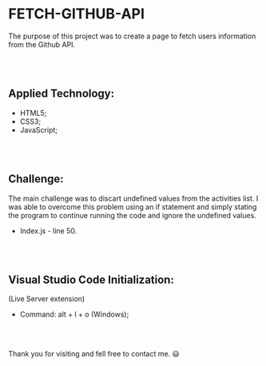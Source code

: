 # FETCH-GITHUB-API

The purpose of this project was to create a page to fetch users information from the Github API.

<br/><br/>

## Applied Technology:

- HTML5;
- CSS3;
- JavaScript;

<br/><br/>

## Challenge:

The main challenge was to discart undefined values from the activities list. I was able to overcome this problem using an if statement and simply stating the program to continue running the code and ignore the undefined values. 
* Index.js - line 50.

<br/><br/>

## Visual Studio Code Initialization:

(Live Server extension)

* Command: alt + l + o (Windows);

<br/><br/>

Thank you for visiting and fell free to contact me. :smiley:
